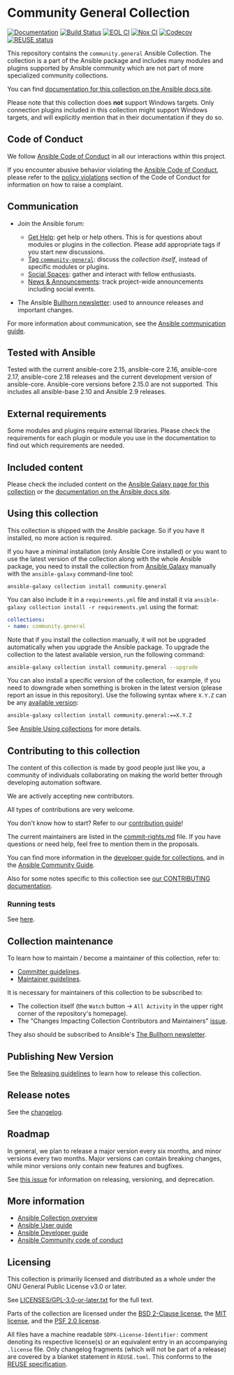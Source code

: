 <!--
Copyright (c) Ansible Project
GNU General Public License v3.0+ (see LICENSES/GPL-3.0-or-later.txt or https://www.gnu.org/licenses/gpl-3.0.txt)
SPDX-License-Identifier: GPL-3.0-or-later
-->

# Community General Collection

[![Documentation](https://img.shields.io/badge/docs-brightgreen.svg)](https://docs.ansible.com/ansible/latest/collections/community/general/)
[![Build Status](https://dev.azure.com/ansible/community.general/_apis/build/status/CI?branchName=stable-10)](https://dev.azure.com/ansible/community.general/_build?definitionId=31)
[![EOL CI](https://github.com/ansible-collections/community.general/actions/workflows/ansible-test.yml/badge.svg?branch=stable-10)](https://github.com/ansible-collections/community.general/actions)
[![Nox CI](https://github.com/ansible-collections/community.general/actions/workflows/nox.yml/badge.svg?branch=stable-10)](https://github.com/ansible-collections/community.general/actions)
[![Codecov](https://img.shields.io/codecov/c/github/ansible-collections/community.general)](https://codecov.io/gh/ansible-collections/community.general)
[![REUSE status](https://api.reuse.software/badge/github.com/ansible-collections/community.general)](https://api.reuse.software/info/github.com/ansible-collections/community.general)

This repository contains the `community.general` Ansible Collection. The collection is a part of the Ansible package and includes many modules and plugins supported by Ansible community which are not part of more specialized community collections.

You can find [documentation for this collection on the Ansible docs site](https://docs.ansible.com/ansible/latest/collections/community/general/).

Please note that this collection does **not** support Windows targets. Only connection plugins included in this collection might support Windows targets, and will explicitly mention that in their documentation if they do so.

## Code of Conduct

We follow [Ansible Code of Conduct](https://docs.ansible.com/ansible/latest/community/code_of_conduct.html) in all our interactions within this project.

If you encounter abusive behavior violating the [Ansible Code of Conduct](https://docs.ansible.com/ansible/latest/community/code_of_conduct.html), please refer to the [policy violations](https://docs.ansible.com/ansible/latest/community/code_of_conduct.html#policy-violations) section of the Code of Conduct for information on how to raise a complaint.

## Communication

* Join the Ansible forum:
  * [Get Help](https://forum.ansible.com/c/help/6): get help or help others. This is for questions about modules or plugins in the collection. Please add appropriate tags if you start new discussions.
  * [Tag `community-general`](https://forum.ansible.com/tag/community-general): discuss the *collection itself*, instead of specific modules or plugins.
  * [Social Spaces](https://forum.ansible.com/c/chat/4): gather and interact with fellow enthusiasts.
  * [News & Announcements](https://forum.ansible.com/c/news/5): track project-wide announcements including social events.

* The Ansible [Bullhorn newsletter](https://docs.ansible.com/ansible/devel/community/communication.html#the-bullhorn): used to announce releases and important changes.

For more information about communication, see the [Ansible communication guide](https://docs.ansible.com/ansible/devel/community/communication.html).

## Tested with Ansible

Tested with the current ansible-core 2.15, ansible-core 2.16, ansible-core 2.17, ansible-core 2.18 releases and the current development version of ansible-core. Ansible-core versions before 2.15.0 are not supported. This includes all ansible-base 2.10 and Ansible 2.9 releases.

## External requirements

Some modules and plugins require external libraries. Please check the requirements for each plugin or module you use in the documentation to find out which requirements are needed.

## Included content

Please check the included content on the [Ansible Galaxy page for this collection](https://galaxy.ansible.com/ui/repo/published/community/general/) or the [documentation on the Ansible docs site](https://docs.ansible.com/ansible/latest/collections/community/general/).

## Using this collection

This collection is shipped with the Ansible package. So if you have it installed, no more action is required.

If you have a minimal installation (only Ansible Core installed) or you want to use the latest version of the collection along with the whole Ansible package, you need to install the collection from [Ansible Galaxy](https://galaxy.ansible.com/ui/repo/published/community/general/) manually with the `ansible-galaxy` command-line tool:

    ansible-galaxy collection install community.general

You can also include it in a `requirements.yml` file and install it via `ansible-galaxy collection install -r requirements.yml` using the format:

```yaml
collections:
- name: community.general
```

Note that if you install the collection manually, it will not be upgraded automatically when you upgrade the Ansible package. To upgrade the collection to the latest available version, run the following command:

```bash
ansible-galaxy collection install community.general --upgrade
```

You can also install a specific version of the collection, for example, if you need to downgrade when something is broken in the latest version (please report an issue in this repository). Use the following syntax where `X.Y.Z` can be any [available version](https://galaxy.ansible.com/ui/repo/published/community/general/):

```bash
ansible-galaxy collection install community.general:==X.Y.Z
```

See [Ansible Using collections](https://docs.ansible.com/ansible/latest/user_guide/collections_using.html) for more details.

## Contributing to this collection

The content of this collection is made by good people just like you, a community of individuals collaborating on making the world better through developing automation software.

We are actively accepting new contributors.

All types of contributions are very welcome.

You don't know how to start? Refer to our [contribution guide](https://github.com/ansible-collections/community.general/blob/main/CONTRIBUTING.md)!

The current maintainers are listed in the [commit-rights.md](https://github.com/ansible-collections/community.general/blob/main/commit-rights.md#people) file. If you have questions or need help, feel free to mention them in the proposals.

You can find more information in the [developer guide for collections](https://docs.ansible.com/ansible/devel/dev_guide/developing_collections.html#contributing-to-collections), and in the [Ansible Community Guide](https://docs.ansible.com/ansible/latest/community/index.html).

Also for some notes specific to this collection see [our CONTRIBUTING documentation](https://github.com/ansible-collections/community.general/blob/main/CONTRIBUTING.md).

### Running tests

See [here](https://docs.ansible.com/ansible/devel/dev_guide/developing_collections.html#testing-collections).

## Collection maintenance

To learn how to maintain / become a maintainer of this collection, refer to:

* [Committer guidelines](https://github.com/ansible-collections/community.general/blob/main/commit-rights.md).
* [Maintainer guidelines](https://github.com/ansible/community-docs/blob/main/maintaining.rst).

It is necessary for maintainers of this collection to be subscribed to:

* The collection itself (the `Watch` button → `All Activity` in the upper right corner of the repository's homepage).
* The "Changes Impacting Collection Contributors and Maintainers" [issue](https://github.com/ansible-collections/overview/issues/45).

They also should be subscribed to Ansible's [The Bullhorn newsletter](https://docs.ansible.com/ansible/devel/community/communication.html#the-bullhorn).

## Publishing New Version

See the [Releasing guidelines](https://github.com/ansible/community-docs/blob/main/releasing_collections.rst) to learn how to release this collection.

## Release notes

See the [changelog](https://github.com/ansible-collections/community.general/blob/stable-10/CHANGELOG.md).

## Roadmap

In general, we plan to release a major version every six months, and minor versions every two months. Major versions can contain breaking changes, while minor versions only contain new features and bugfixes.

See [this issue](https://github.com/ansible-collections/community.general/issues/582) for information on releasing, versioning, and deprecation.

## More information

- [Ansible Collection overview](https://github.com/ansible-collections/overview)
- [Ansible User guide](https://docs.ansible.com/ansible/latest/user_guide/index.html)
- [Ansible Developer guide](https://docs.ansible.com/ansible/latest/dev_guide/index.html)
- [Ansible Community code of conduct](https://docs.ansible.com/ansible/latest/community/code_of_conduct.html)

## Licensing

This collection is primarily licensed and distributed as a whole under the GNU General Public License v3.0 or later.

See [LICENSES/GPL-3.0-or-later.txt](https://github.com/ansible-collections/community.general/blob/stable-10/COPYING) for the full text.

Parts of the collection are licensed under the [BSD 2-Clause license](https://github.com/ansible-collections/community.general/blob/stable-10/LICENSES/BSD-2-Clause.txt), the [MIT license](https://github.com/ansible-collections/community.general/blob/stable-10/LICENSES/MIT.txt), and the [PSF 2.0 license](https://github.com/ansible-collections/community.general/blob/stable-10/LICENSES/PSF-2.0.txt).

All files have a machine readable `SDPX-License-Identifier:` comment denoting its respective license(s) or an equivalent entry in an accompanying `.license` file. Only changelog fragments (which will not be part of a release) are covered by a blanket statement in `REUSE.toml`. This conforms to the [REUSE specification](https://reuse.software/spec/).
